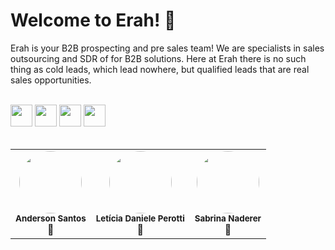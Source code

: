 
<h1>Welcome to Erah! 🚀</h1>

Erah is your B2B prospecting and pre sales team! We are specialists in sales outsourcing and SDR of for B2B solutions. Here at Erah there is no such thing as cold leads, which lead nowhere, but qualified leads that are real sales opportunities.
<br>
<br>
<div>
  <a href="https://www.instagram.com/go_erah/" target="_blank"><img src="https://upload.wikimedia.org/wikipedia/commons/a/a5/Instagram_icon.png" target="_blank" width=35px></a>
  <a href="https://www.linkedin.com/company/goerah/" target="_blank"><img src="https://upload.wikimedia.org/wikipedia/commons/thumb/c/ca/LinkedIn_logo_initials.png/640px-LinkedIn_logo_initials.png" target="_blank" width=35px></a>
  <a href="mailto:contato@goerah.com" target="_blank"><img src="https://cdn-icons-png.flaticon.com/512/552/552486.png" target="_blank" width=35px></a>
  <a href="https://www.goerah.com/?lang=pt" target="_blank"><img src="https://www.freepnglogos.com/uploads/logo-website-png/logo-website-website-icon-with-png-and-vector-format-for-unlimited-22.png" target="_blank" width=35px></a>
 </div>
 <br>
 <table>
  <tr>
    <td align="center"><img style="border-radius: 50%;" src="https://avatars.githubusercontent.com/u/102304472?v=4" width="100px;" alt=""/><br /><sub><b>Anderson Santos</b></sub><br />🚀</td>
    <td align="center"><img style="border-radius: 50%;" src="https://avatars.githubusercontent.com/u/80782049?v=4" width="100px;" alt=""/><br /><sub><b>Letícia Daniele Perotti</b></sub><br />🚀</td>
    <td align="center"><img style="border-radius: 50%;" src="https://avatars.githubusercontent.com/u/95416508?v=4" width="100px;" alt=""/><br /><sub><b>Sabrina Naderer</b></sub><br />🚀</td>
    
    

</table>
  
